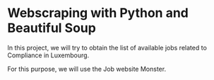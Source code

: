 # Webscraping with Python and Beautiful Soup

In this project, we will try to obtain the list of available jobs related to Compliance in Luxembourg.

For this purpose, we will use the Job website Monster.
